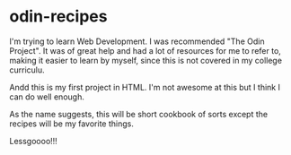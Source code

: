 # odin-recipes

I'm trying to learn Web Development. I was recommended "The Odin Project". It was of great help and had a lot of resources for me to refer to, making it easier to learn by myself, since this is not covered in my college curriculu.

Andd this is my first project in HTML. I'm not awesome at this but I think I can do well enough.

As the name suggests, this will be short cookbook of sorts except the recipes will be my favorite things.

Lessgoooo!!!